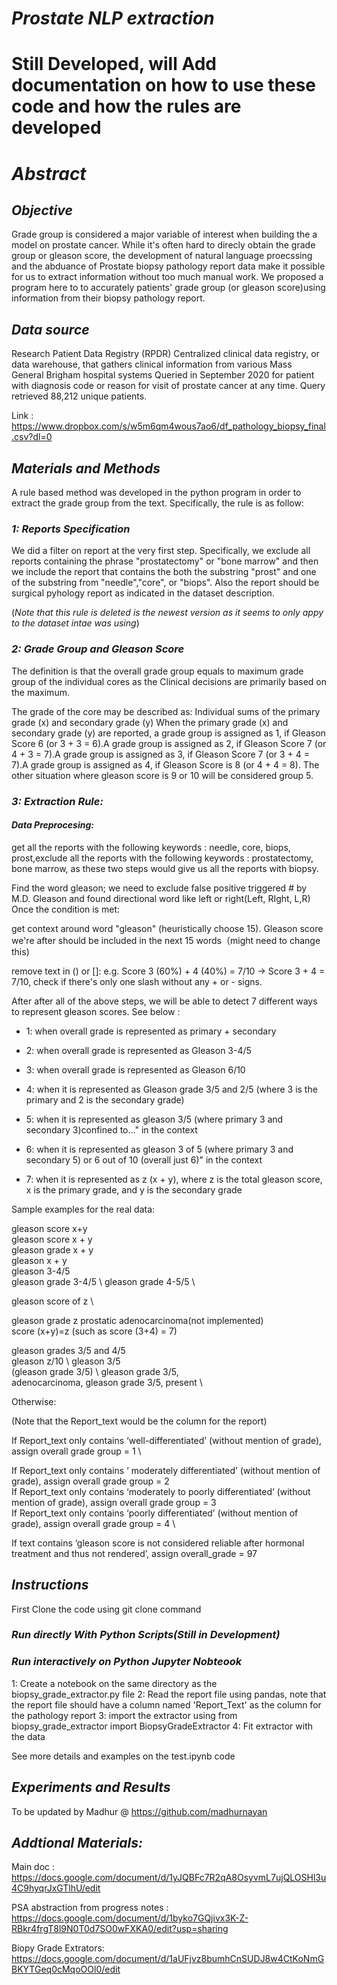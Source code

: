 # *Prostate NLP extraction*
# Still Developed, will Add documentation on how to use these code and how the rules are developed

# *Abstract*

## *Objective*

Grade group is considered a major variable of interest when building the a model on prostate cancer. While it's often hard to direcly obtain the grade group or gleason score, the development of natural language proecssing and the abduance of Prostate biopsy pathology report data make it possible for us to extract information without too much manual work. We proposed a program here to to accurately patients' grade group (or gleason score)using information from their biopsy pathology report.

## *Data source*

Research Patient Data Registry (RPDR) Centralized clinical data registry, or data warehouse, that gathers clinical information from various Mass General Brigham hospital systems Queried in September 2020 for patient with diagnosis code or reason for visit of prostate cancer at any time. Query retrieved 88,212 unique patients.

Link : https://www.dropbox.com/s/w5m6qm4wous7ao6/df_pathology_biopsy_final.csv?dl=0

## *Materials and Methods*

A rule based method was developed in the python program in order to extract the grade group from the text. Specifically, the rule is as follow:

### *1: Reports Specification*

We did a filter on report at the very first step. Specifically, we exclude all reports containing the phrase "prostatectomy" or "bone marrow" and then we include the report that contains the both the substring "prost" and one of the substring from "needle","core", or "biops". Also the report should be surgical pyhology report as indicated in the dataset description.

(*Note that this rule is deleted is the newest version as it seems to only appy to the dataset intae was using*)

### *2: Grade Group and Gleason Score*

The definition is that the overall grade group equals to maximum grade group of the individual cores as the Clinical decisions are primarily based on the maximum.

The grade of the core may be described as:
Individual sums of the primary grade (x) and secondary grade (y)
When the primary grade (x) and secondary grade (y) are reported, a grade group is assigned as 1, if Gleason Score 6 (or 3 + 3 = 6).A grade group is assigned as 2, if Gleason Score 7 (or 4 + 3 = 7).A grade group is assigned as 3, if Gleason Score 7 (or 3 + 4 = 7).A grade group is assigned as 4, if Gleason Score is 8 (or 4 + 4 = 8). The other situation where gleason score is 9 or 10 will be considered group 5.

### *3: Extraction Rule:*

#### *Data Preprocesing:*

get all the reports with the following keywords : needle, core, biops, prost,exclude all the reports with the following keywords : prostatectomy, bone marrow, as these two steps would give us all the reports with biopsy.

Find the word gleason; we need to exclude false positive triggered # by M.D. Gleason and found directional word like left or right(Left, RIght, L,R)
\
Once the condition is met: 

get context around word "gleason" (heuristically choose 15). Gleason score we're after should be included in the next 15 words（might need to change this)

remove text in () or []: e.g. Score 3 (60%) + 4 (40%) = 7/10 -> Score 3 + 4 = 7/10,
check if there's only one slash without any + or - signs. 


After after all of the above steps,
we will be able to detect 7 different ways to represent gleason scores. See below :



* 1: when overall grade is represented as primary + secondary

* 2: when overall grade is represented as Gleason 3-4/5

* 3: when overall grade is represented as Gleason 6/10 

* 4: when it is represented as Gleason grade 3/5 and 2/5 (where 3 is the primary and 2 is the secondary grade)

* 5: when it is represented as gleason 3/5 (where primary 3 and secondary 3)confined to..." in the context

* 6: when it is represented as gleason 3 of 5 (where primary 3 and secondary 5) or 6 out of 10 (overall just 6)" in the context

* 7: when it is represented as z (x + y), where z is the total gleason score, x is the primary grade, and y is the secondary grade

Sample examples for the real data:

gleason score x+y  \
gleason score x + y  \
gleason grade x + y  \
gleason x + y  \
gleason 3-4/5 \
gleason grade 3-4/5 \ 
gleason grade 4-5/5 \

gleason score of z \

gleason grade z prostatic adenocarcinoma(not implemented) \
score (x+y)=z (such as score (3+4) = 7)

gleason grades 3/5 and 4/5 \
gleason z/10 \ 
gleason 3/5 \
(gleason grade 3/5) \ 
gleason grade 3/5, \
adenocarcinoma, gleason grade 3/5, present \

Otherwise: 

(Note that the Report_text would be the column for the report)

If Report_text only contains ‘well-differentiated’ (without mention of grade), assign overall grade group = 1 \

If Report_text only contains ‘ moderately differentiated’ (without mention of grade), assign overall grade group = 2
\
If Report_text only contains ‘moderately to poorly differentiated’ (without mention of grade), assign overall grade group = 3
\
If Report_text only contains ‘poorly differentiated’ (without mention of grade), assign overall grade group = 4
\

If text contains ‘gleason score is not considered reliable after hormonal treatment and thus not rendered’, assign overall_grade = 97


## *Instructions*

First Clone the code using git clone command

### *Run directly With Python Scripts(Still in Development)*

### *Run interactively on Python Jupyter Nobteook*

1: Create a notebook on the same directory as the biopsy_grade_extractor.py file
2: Read the report file using pandas, note that the report file should have a column 
named 'Report_Text' as the column for the pathology report
3: import the extractor using from biopsy_grade_extractor import BiopsyGradeExtractor
4: Fit extractor with the data

See more details and examples on the test.ipynb code

## *Experiments and Results*

To be updated by Madhur @ https://github.com/madhurnayan

## *Addtional Materials:*

Main doc : https://docs.google.com/document/d/1yJQBFc7R2qA8OsyvmL7ujQLOSHl3u4C9hyqrJxGTlhU/edit

PSA abstraction from progress notes : https://docs.google.com/document/d/1byko7GQjivx3K-Z-RBkr4frgT8l9N0T0d7SO0wFXKA0/edit?usp=sharing

Biopy Grade Extrators: https://docs.google.com/document/d/1aUFjvz8bumhCnSUDJ8w4CtKoNmGBKYTGeq0cMqoOOl0/edit
